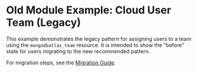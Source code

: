 # Old Module Example: Cloud User Team (Legacy)

This example demonstrates the legacy pattern for assigning users to a team using the `mongodbatlas_team` resource. It is intended to show the "before" state for users migrating to the new recommended pattern.

For migration steps, see the [Migration Guide](../../../docs/guides/cloud_user_team_assignment_migration_guide.md).